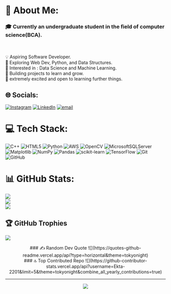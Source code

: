 # 💫 About Me:
<h3>🎓 Currently an undergraduate student in the field of computer science(BCA).</h3><br>
<br>💡 Aspiring Software Developer.<br>💬 Exploring Web Dev, Python, and Data Structures.
<br>🌱 Interested in : Data Science and Machine Learning.
<br>🔧 Building projects to learn and grow.
<br>🧠 extremely excited and open to learning further things.


## 🌐 Socials:
[![Instagram](https://img.shields.io/badge/Instagram-%23E4405F.svg?logo=Instagram&logoColor=white)](https://instagram.com/ekta22.01) [![LinkedIn](https://img.shields.io/badge/LinkedIn-%230077B5.svg?logo=linkedin&logoColor=white)](https://linkedin.com/in/https://www.linkedin.com/in/ekta22/) [![email](https://img.shields.io/badge/Email-D14836?logo=gmail&logoColor=white)](mailto:pvtekta@gmail.com) 

# 💻 Tech Stack:
![C++](https://img.shields.io/badge/c++-%2300599C.svg?style=flat&logo=c%2B%2B&logoColor=white) ![HTML5](https://img.shields.io/badge/html5-%23E34F26.svg?style=flat&logo=html5&logoColor=white) ![Python](https://img.shields.io/badge/python-3670A0?style=flat&logo=python&logoColor=ffdd54) ![AWS](https://img.shields.io/badge/AWS-%23FF9900.svg?style=flat&logo=amazon-aws&logoColor=white) ![OpenCV](https://img.shields.io/badge/opencv-%23white.svg?style=flat&logo=opencv&logoColor=white) ![MicrosoftSQLServer](https://img.shields.io/badge/Microsoft%20SQL%20Server-CC2927?style=flat&logo=microsoft%20sql%20server&logoColor=white) ![Matplotlib](https://img.shields.io/badge/Matplotlib-%23ffffff.svg?style=flat&logo=Matplotlib&logoColor=black) ![NumPy](https://img.shields.io/badge/numpy-%23013243.svg?style=flat&logo=numpy&logoColor=white) ![Pandas](https://img.shields.io/badge/pandas-%23150458.svg?style=flat&logo=pandas&logoColor=white) ![scikit-learn](https://img.shields.io/badge/scikit--learn-%23F7931E.svg?style=flat&logo=scikit-learn&logoColor=white) ![TensorFlow](https://img.shields.io/badge/TensorFlow-%23FF6F00.svg?style=flat&logo=TensorFlow&logoColor=white) ![Git](https://img.shields.io/badge/git-%23F05033.svg?style=flat&logo=git&logoColor=white) ![GitHub](https://img.shields.io/badge/github-%23121011.svg?style=flat&logo=github&logoColor=white)
# 📊 GitHub Stats:
![](https://github-readme-stats.vercel.app/api?username=Ekta-2201&theme=tokyonight&hide_border=false&include_all_commits=true&count_private=true)<br/>
![](https://nirzak-streak-stats.vercel.app/?user=Ekta-2201&theme=tokyonight&hide_border=false)<br/>
![](https://github-readme-stats.vercel.app/api/top-langs/?username=Ekta-2201&theme=tokyonight&hide_border=false&include_all_commits=true&count_private=true&layout=compact)

## 🏆 GitHub Trophies
![](https://github-profile-trophy.vercel.app/?username=Ekta-2201&theme=tokyonight&no-frame=false&no-bg=true&margin-w=4)

<center>### ✍️ Random Dev Quote
![](https://quotes-github-readme.vercel.app/api?type=horizontal&theme=tokyonight)</center>

<center> ### 🔝 Top Contributed Repo
![](https://github-contributor-stats.vercel.app/api?username=Ekta-2201&limit=5&theme=tokyonight&combine_all_yearly_contributions=true)

---
[![](https://visitcount.itsvg.in/api?id=Ekta-2201&icon=1&color=1)](https://visitcount.itsvg.in) </center>

<!-- Proudly created with GPRM ( https://gprm.itsvg.in ) -->
